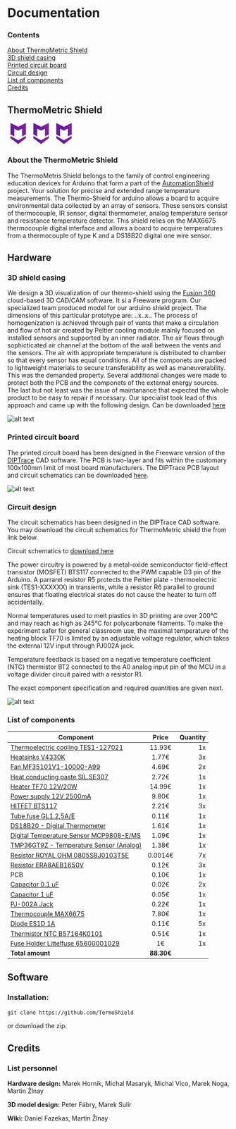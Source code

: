 # Documentation

### Contents
[About ThermoMetric Shield](#about-the-thermo-shield)<br/>
[3D shield casing](#3d-shield-casing)<br/>
[Printed circuit board](#printed-circuit-board)<br/>
[Circuit design](#circuit-design)<br/>
[List of components](#list-of-components)<br/>
[Credits](#credits)<br/>

## ThermoMetric Shield
![alt text](https://github.com/adam-p/markdown-here/raw/master/src/common/images/icon48.png "Logo Title Text 1") 
![alt text](https://github.com/adam-p/markdown-here/raw/master/src/common/images/icon48.png "Logo Title Text 1") 
![alt text](https://github.com/adam-p/markdown-here/raw/master/src/common/images/icon48.png "Logo Title Text 1") 

### About the ThermoMetric Shield
The ThermoMetris Shield belongs to the family of control engineering education devices for Arduino that form a part of the [AutomationShield](https://github.com/gergelytakacs/AutomationShield/wiki) project. Your solution for precise and extended range temperature measurements. The Thermo-Shield for arduino allows a board to acquire environmental data collected by an array of sensors. These sensors consist of thermocouple, IR sensor, digital thermometer, analog temperature sensor and resistance temperature detector. This shield relies on the MAX6675 thermocouple digital interface and allows a board to acquire temperatures from a thermocouple of type K and a DS18B20 digital one wire sensor.

## Hardware

### 3D shield casing 
We design a 3D visualization of our thermo-shield using the [Fusion 360](https://www.autodesk.com/products/fusion-360/overview) cloud-based 3D CAD/CAM software. It si a Freeware program. Our specialized team produced model for our arduino shield project. The dimensions of this particular prototype are: ..x..x.. The process of homogenization is achieved through pair of vents that make a circulation and flow of hot air created by Peltier cooling module mainly focused on installed sensors and supported by an inner radiator. The air flows through sophicticated air channel at the bottom of the wall between the vents and the sensors. The air with appropriate temperature is distributed to chamber so that every sensor has equal conditions. All of the componets are packed to lightweight materials to secure transferability as well as maneuverability. This was the demanded property. Several additional changes were made to protect both the PCB and the componets of the external energy sources. The last but not least was the issue of maintanance that expected the whole product to be easy to repair if necessary. Our specialist took lead of this approach and came up with the following design. Can be downloaded [here](https://github.com/gergelytakacs/AutomationShield/wiki/file/Thermo/Complet-assemblery-v11.rar)

![alt text](https://github.com/gergelytakacs/AutomationShield/wiki/fig/3D_model_ThermoMetricShield.png "3D model") 

### Printed circuit board
The printed circuit board has been designed in the Freeware version of the [DIPTrace](https://diptrace.com/) CAD software. The PCB is two-layer and fits within the customary 100x100mm limit of most board manufacturers. The DIPTrace PCB layout and circuit schematics can be downloaded [here](https://github.com/gergelytakacs/AutomationShield/wiki/file/Thermo/ThermoShield_PCB2.1.rar).

![alt text](https://github.com/gergelytakacs/AutomationShield/wiki/fig/ThemoShield_pcb2.3.png "PCB") 

### Circuit design
The circuit schematics has been designed in the DIPTrace CAD software. You may download the circuit schematics for ThermoMetric shield the  from link below.

Circuit schematics to [download here](https://github.com/gergelytakacs/AutomationShield/wiki/file/Thermo/ThermoShield_Circuit_v2.rar)

The power circuitry is powered by a metal-oxide semiconductor field-effect transistor (MOSFET) BTS117 connected to the PWM capable D3 pin of the Arduino. A parrarel resistor R5 protects the Peltier plate - thermoelectric sink (TES1-XXXXXX) in transients, while a resistor R6 parallel to ground ensures that floating electrical states do not cause the heater to turn off accidentally.

Normal temperatures used to melt plastics in 3D printing are over 200°C and may reach as high as 245°C for polycarbonate filaments. To make the experiment safer for general classroom use, the maximal temperature of the heating block TF70 is limited by an adjustable voltage regulator, which takes the external 12V input through PJ002A jack.

Temperature feedback is based on a negative temperature coefficient (NTC) thermistor BT2 connected to the A0 analog input pin of the MCU in a voltage divider circuit paired with a resistor R1.

The exact component specification and required quantities are given next.

![alt text](https://github.com/gergelytakacs/AutomationShield/wiki/fig/ThermoShield_circuit_v2.jpg "Electric schematic layout") 


### List of components

| Component     | Price         | Quantity | 
| ------------- |:-------------:| -----:|    
| [Thermoelectric cooling TES1-127021](https://www.conrad.sk/peltierov-clanok-tru-components-tes1-127021-15-4-v-dc-2-1-a-18-1-w.k1569028) | 11.93€ | 1x | 
| [Heatsinks V4330K](https://www.gme.sk/v4330k) | 1.77€      |   3x |   
| [Fan MF35101V1-10000-A99](https://www.gme.sk/mf35101v1-10000-a99) | 4.69€      |    2x |   
| [Heat conducting paste SIL.SE307](https://www.gme.sk/teplovodiva-pasta-sil-se307-white-5g) | 2.72€ | 1x |
| [Heater TF70 12V/20W](https://www.hudiny.sk/12v-20w-mini-ploche-vyhrevne-teleso-26x38mm.html) | 14.99€ | 1x |
| [Power supply 12V 2500mA](https://www.gme.sk/napajeci-adapter-sitovy-12v-2500ma-5-5-2-1mm-b-vigan) | 9.80€ | 1x |
| [HITFET BTS117](https://www.gme.sk/unipolarni-tranzistor-bts117-to220) | 2.21€ | 3x |
| [Tube fuse GL1.2,5A/E](https://www.gme.sk/pojistka-trubickova-gl1-2-5a-e?fbclid=IwAR26pUEECM1JgIv6eXmfsC3xKBfPMm5lMTgnZXRuTRgRJyvqPDXqCdsb1Dk) | 0.11€ | 1x |
| [DS18B20 - Digital Thermometer](https://www.gme.sk/ds18b20) | 1.61€ | 1x |
| [Digital Temperature Sensor MCP9808-E/MS](https://www.distrelec.sk/sk/snimac-teploty-microchip-mcp9808-ms/p/17336047) | 1.09€ | 1x |
| [TMP36GT9Z - Temperature Sensor (Analog)](https://www.gme.sk/tmp36gt9z) | 1.38€ | 1x |
| [Resistor ROYAL OHM 0805S8J0103T5E](https://www.tme.eu/sk/details/smd0805-10k/rezistory-smd-0805/royal-ohm/0805s8j0103t5e/) | 0.0014€ | 7x |
| [Resistor ERA8AEB1650V](https://cz.farnell.com/panasonic/era8aeb1650v/res-165r-0-1-0-25w-1206-thin-film/dp/2094951) | 0.12€ | 3x |
| PCB | 0.10€ | 1x |
| [Capacitor 0.1 uF](https://www.sparkfun.com/products/8375) | 0.02€ | 2x |
| [Capacitor 1 uF](https://sk.farnell.com/panasonic/ecqv1h105jl/capacitor-film-50v-1uf/dp/1744833) | 0.05€ | 1x |
| [PJ-002A Jack](https://www.mouser.sk/ProductDetail/CUI-Devices/PJ-002A?qs=WyjlAZoYn51CKfAix9Mngw==) | 0.22€ | 1x |
| [Thermocouple MAX6675](https://www.ebay.com/itm/MAX6675-Module-K-Type-Thermocouple-Temperature-Sensor-for-Arduino-AL-/400798924042) | 7.80€ | 1x |
| [Diode ES1D 1A](https://www.gme.sk/dioda-es1d) | 0.11€ | 5x |
| [Thermistor NTC B57164K0101](https://www.gme.sk/termistor-ntc-b57164k0101) | 0.51€ | 1x |
| [Fuse Holder Littelfuse 65600001029](https://www.mouser.sk/ProductDetail/Littelfuse/65600001029?qs=Vv6sT79n3zSxfay18w9fWw==) | 1€ | 1x |
| **Total amount** | **88.30€** | 

## Software
### Installation:
```
git clone https://github.com/TermoShield
```
or download the zip.

## Credits
### List personnel
**Hardware design:** Marek Horník, Michal Masaryk, Michal Vico, Marek Noga, Martin Žlnay

**3D model design:** Peter Fábry, Marek Sulír 

**Wiki:** Daniel Fazekas, Martin Žlnay
 

 


